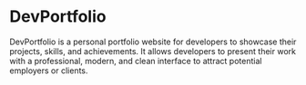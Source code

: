 # DevPortfolio
DevPortfolio is a personal portfolio website for developers to showcase their projects, skills, and achievements. It allows developers to present their work with a professional, modern, and clean interface to attract potential employers or clients.
